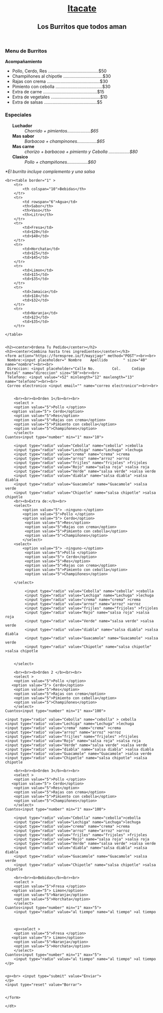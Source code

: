 <!DOCTYPE html> 

<html lang="es">
    <h1><center><u>Itacate</u></center></h1>
    <h2><center>Los Burritos que todos aman</center></h2>
    <img src="burrito.png" alt="">
    <img src="">
    <h3>Menu de Burritos</h3>
    <dt><b>Acompañamiento</b></dt>
    <ul>
        <li>Pollo, Cerdo, Res .........................................$50</li>
        <li>Champiñones al chipotle ................................$30</li>
        <li>Rajas con crema ...........................................$30</li>
        <li>Pimiento con cebolla ......................................$30</li>
        <li>Extra de carne ............................................$15</li>
        <li>Extra de vegetales ........................................$10</li>
        <li>Extra de salsas ...........................................$5</li>
    </ul>
    <h3>Especiales</h3>
    <ul>
    <dt><b>Luchador</b>
        <dd><i>Chorrido + pimientos...................$65</i></dd>
    </dt>
    <dt><b>Mas sabor</b>
        <dd><i>Barbacoa + champinones................$65</i></dd>
    </dt>
    </dt>
    <dt><b>Mas carne</b>
        <dd><i>chorizo + barbacoa + pimiento y Cebolla  .................$80</i></dd>
    <dt><b>Clasico</b>
            <dd><i>Pollo + champiñones.................$60</i></dd>
    </ul>
    <dt><i>*El burrito incluye complemento y una salsa</i></dt> 
    </dt>
    
    <br><table border="1" >
        <tr>
            <th colspan="10">Bebidas</th>
        </tr>
        <tr>
            <td rowspan="6">Agua</td>
            <th>Sabor</th>
            <th>Vaso</th>
            <th>Litro</th>
        </tr>
        <tr>
            <td>Fresa</td>
            <td>$20</td>
            <td>$40</td>
        </tr>
        <tr>
            <td>Horchata</td>
            <td>$25</td>
            <td>$45</td>
        </tr>
        <tr>
            <td>Limon</td>
            <td>$15</td>
            <td>$35</td>
        </tr>
        <tr>
            <td>Jamaica</td>
            <td>$18</td>
            <td>$32</td>
        </tr>
        <tr>
            <td>Naranja</td>
            <td>$23</td>
            <td>$35</td>
        </tr>
    
    </table>
    
    
    <h2><center>Ordena Tu Pedido</center></h2>
    <h3><center>Combina hasta tres ingredientes</center></h3>
    <form action="https://formspree.io/f/mayzjaqr" method="POST"><br><br>
     Nombre:<input placeholder=" Nombre    Apellido       " size="40" name="nombre"><br><br>
     Direccion: <input placeholder="Calle No.        Col.     Codigo Postal" name="direccion" size="50"><br><br>
     Telefono: <input value="+52" minlength="12" maxlength="13" name="telefono"><br><br>
     Correo electronico <input email="" name="correo electronico"><br><br>
    
    
        <br><br><b>Orden 1</b><br><br>
        <select >
        <option value="5">Pollo </option>
       <option value="5"> Cerdo</option>
        <option value="5">Res</option>
        <option value="5">Rajas con crema</option>
        <option value="5">Pimiento con cebolla</option>
        <option value="5">Champiñones</option>
        </select>
    Cuantos<input type="number" min="1" max="10">
    
        <input type="radio" value="Cebolla" name="cebolla" >cebolla
        <input type="radio" value="Lechiga" name="Lechuga" >lechuga
        <input type="radio" value="crema" name="crema" >crema 
        <input type="radio" value="arroz" name="arroz" >arroz 
        <input type="radio" value="frijles" name="frijoles" >frijoles
        <input type="radio" value="Rojo" name="salsa roja" >salsa roja 
        <input type="radio" value="Verde" name="salsa verde" >salsa verde 
        <input type="radio" value="diabla" name="salsa diabla" >salsa diabla 
        <input type="radio" value="Guacamole" name="Guacamole" >salsa verde
        <input type="radio" value="Chipotle" name="salsa chipotle" >salsa chipotle  
        <br><b>Extra de:</b><br>
        <select>
            <option value="5"> -ninguno-</option>
            <option value="5">Pollo </option>
            <option value="5"> Cerdo</option>
             <option value="5">Res</option>
             <option value="5">Rajas con crema</option>
             <option value="5">Pimiento con cebolla</option>
             <option value="5">Champiñones</option>
            </select>
        <select>
            <option value="5"> -ninguno-</option>
             <option value="5">Pollo </option>
             <option value="5"> Cerdo</option>
             <option value="5">Res</option>
             <option value="5">Rajas con crema</option>
             <option value="5">Pimiento con cebolla</option>
             <option value="5">Champiñones</option>

        </select>
             
             <input type="radio" value="Cebolla" name="cebolla" >cebolla
             <input type="radio" value="Lechiga" name="Lechuga" >lechuga
             <input type="radio" value="crema" name="crema" >crema 
             <input type="radio" value="arroz" name="arroz" >arroz 
             <input type="radio" value="frijles" name="frijoles" >frijoles
             <input type="radio" value="Rojo" name="salsa roja" >salsa roja 
             <input type="radio" value="Verde" name="salsa verde" >salsa verde 
             <input type="radio" value="diabla" name="salsa diabla" >salsa diabla 
             <input type="radio" value="Guacamole" name="Guacamole" >salsa verde
             <input type="radio" value="Chipotle" name="salsa chipotle" >salsa chipotle  


        </select>
    
        <br><br><b>Orden 2 </b><br><br>
        <select >
        <option value="5">Pollo </option>
       <option value="5"> Cerdo</option>
        <option value="5">Res</option>
        <option value="5">Rajas con crema</option>
        <option value="5">Pimiento con cebolla</option>
        <option value="5">Champiñones</option>
        </select>
    Cuantos<input type="number" min="1" max="100">
    
    <input type="radio" value="Cebolla" name="cebolla" > cebolla
    <input type="radio" value="Lechiga" name="Lechuga" >lechuga
    <input type="radio" value="crema" name="crema" >crema 
    <input type="radio" value="arroz" name="arroz" >arroz 
    <input type="radio" value="frijles" name="frijoles" >frijoles
    <input type="radio" value="Rojo" name="salsa roja" >salsa roja 
    <input type="radio" value="Verde" name="salsa verde" >salsa verde 
    <input type="radio" value="diabla" name="salsa diabla" >salsa diabla 
    <input type="radio" value="Guacamole" name="Guacamole" >salsa verde
    <input type="radio" value="Chipotle" name="salsa chipotle" >salsa chipotle  
    
        <br><br><b>Orden 3</b><br><br>
        <select >
        <option value="5">Pollo </option>
       <option value="5"> Cerdo</option>
        <option value="5">Res</option>
        <option value="5">Rajas con crema</option>
        <option value="5">Pimiento con cebolla</option>
        <option value="5">Champiñones</option>
        </select>
    Cuantos<input type="number" min="1" max="100">
    
        <input type="radio" value="Cebolla" name="cebolla">cebolla
        <input type="radio" value="Lechiga" name="Lechuga">lechuga
        <input type="radio" value="crema" name="crema" >crema 
        <input type="radio" value="arroz" name="arroz" >arroz 
        <input type="radio" value="frijles" name="frijoles" >frijoles
        <input type="radio" value="Rojo" name="salsa roja" >salsa roja 
        <input type="radio" value="Verde" name="salsa verde" >salsa verde 
        <input type="radio" value="diabla" name="salsa diabla" >salsa diabla 
        <input type="radio" value="Guacamole" name="Guacamole" >salsa verde
        <input type="radio" value="Chipotle" name="salsa chipotle" >salsa chipotle  
    
        <br><br><b>Bebidas</b><br><br>
        <select >
        <option value="5">Fresa </option>
       <option value="5"> Limon</option>
        <option value="5">Naranja</option>
        <option value="5">Horchata</option>
        </select>
    Cuantos<input type="number" min="1" max="5">
        <input type="radio" value="al tiempo" name="al tiempo" >al tiempo
    
        
     
        <p><select >
        <option value="5">Fresa </option>
       <option value="5"> Limon</option>
        <option value="5">Naranja</option>
        <option value="5">Horchata</option>
        </select>
    Cuantos<input type="number" min="1" max="5">
        <input type="radio" value="al tiempo" name="al tiempo" >al tiempo </p>
    

    <p><br> <input type="submit" value="Enviar">
    </p>
    <input type="reset" value="Borrar">
    
    
    </form>
    
    </dt>


</html>
